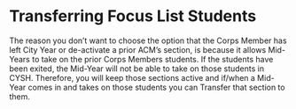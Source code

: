 # Transferring Focus List Students

The reason you don’t want to choose the option that the Corps Member has left City Year or de-activate a prior ACM’s section, is because it allows Mid-Years  to take on the prior Corps Members students. If the students have been exited, the Mid-Year will not be able to take on those students in CYSH. Therefore, you will keep those sections active and if/when a Mid-Year comes in and takes on those students you can Transfer that section to them.
